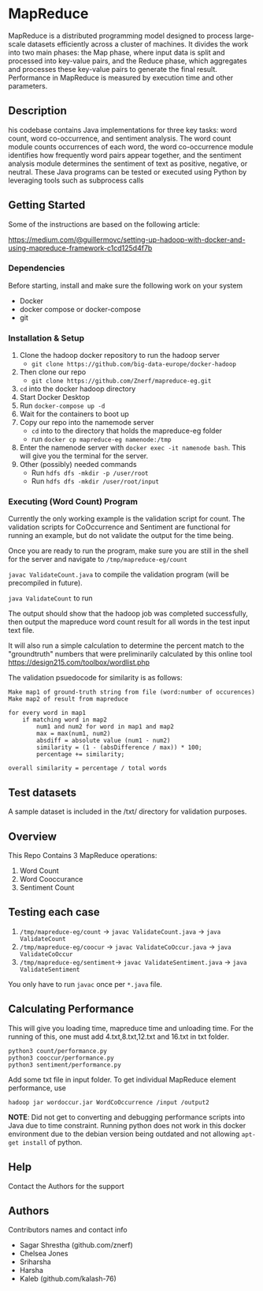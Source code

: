 # MapReduce 

MapReduce is a distributed programming model designed to process large-scale datasets efficiently across a cluster of machines. It divides the work into two main phases: the Map phase, where input data is split and processed into key-value pairs, and the Reduce phase, which aggregates and processes these key-value pairs to generate the final result. Performance in MapReduce is measured by execution time and other parameters.

## Description

his codebase contains Java implementations for three key tasks: word count, word co-occurrence, and sentiment analysis. The word count module counts occurrences of each word, the word co-occurrence module identifies how frequently word pairs appear together, and the sentiment analysis module determines the sentiment of text as positive, negative, or neutral. These Java programs can be tested or executed using Python by leveraging tools such as subprocess calls 

## Getting Started

Some of the instructions are based on the following article:

 https://medium.com/@guillermovc/setting-up-hadoop-with-docker-and-using-mapreduce-framework-c1cd125d4f7b

### Dependencies

Before starting, install and make sure the following work on your system 
* Docker
* docker compose or docker-compose
* git

### Installation & Setup

1. Clone the hadoop docker repository to run the hadoop server
    - `git clone https://github.com/big-data-europe/docker-hadoop`
2. Then clone our repo
    - `git clone https://github.com/Znerf/mapreduce-eg.git`
3. `cd` into the docker hadoop directory
4. Start Docker Desktop
5. Run `docker-compose up -d`
6. Wait for the containers to boot up
7. Copy our repo into the namemode server
    - `cd` into to the directory that holds the mapreduce-eg folder
    - run `docker cp mapreduce-eg namenode:/tmp`
8. Enter the namenode server with `docker exec -it namenode bash`. This will give you the terminal for the server.
9. Other (possibly) needed commands
    - Run `hdfs dfs -mkdir -p /user/root`
    - Run `hdfs dfs -mkdir /user/root/input`

### Executing (Word Count) Program
Currently the only working example is the validation script for count. The validation scripts for CoOccurrence and Sentiment are functional for running an example, but do not validate the output for the time being. 

Once you are ready to run the program, make sure you are still in the shell for the server and navigate to `/tmp/mapreduce-eg/count`

`javac ValidateCount.java` to compile the validation program (will be precompiled in future).

`java ValidateCount` to run

The output should show that the hadoop job was completed successfully, then output the mapreduce word count result for all words in the test input text file. 

It will also run a simple calculation to determine the percent match to the "groundtruth" numbers that were preliminarily calculated by this online tool https://design215.com/toolbox/wordlist.php

The validation psuedocode for similarity is as follows:
```
Make map1 of ground-truth string from file (word:number of occurences)
Make map2 of result from mapreduce

for every word in map1
    if matching word in map2
        num1 and num2 for word in map1 and map2
        max = max(num1, num2)
        absdiff = absolute value (num1 - num2)
        similarity = (1 - (absDifference / max)) * 100;
        percentage += similarity;

overall similarity = percentage / total words
```

## Test datasets

A sample dataset is included in the /txt/ directory for validation purposes. 

## Overview
This Repo Contains 3 MapReduce operations:
1. Word Count
2. Word Cooccurance
3. Sentiment Count

## Testing each case
1. `/tmp/mapreduce-eg/count` -> `javac ValidateCount.java` -> `java ValidateCount`
2. `/tmp/mapreduce-eg/coocur` -> `javac ValidateCoOccur.java` -> `java ValidateCoOccur`
3. `/tmp/mapreduce-eg/sentiment`-> `javac ValidateSentiment.java` -> `java ValidateSentiment`

You only have to run `javac` once per `*.java` file. 

## Calculating Performance
This will give you loading time, mapreduce time and unloading time. For the running of this, one must add 4.txt,8.txt,12.txt and 16.txt in txt folder.

```
python3 count/performance.py
python3 cooccur/performance.py
python3 sentiment/performance.py

```
Add some txt file in input folder. To get individual MapReduce element performance, use 
```
hadoop jar wordoccur.jar WordCoOccurrence /input /output2
```

**NOTE**: Did not get to converting and debugging performance scripts into Java due to time constraint. Running python does not work in this docker environment due to the debian version being outdated and not allowing `apt-get install` of python. 

## Help

Contact the Authors for the support

## Authors

Contributors names and contact info
* Sagar Shrestha (github.com/znerf)
* Chelsea Jones
* Sriharsha
* Harsha
* Kaleb (github.com/kalash-76)



